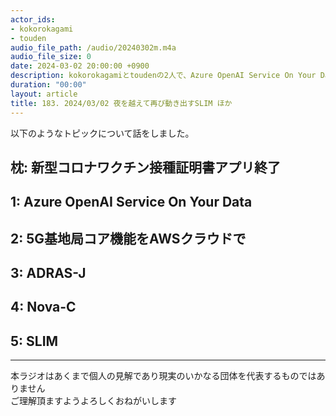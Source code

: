 ```yaml
---
actor_ids:
- kokorokagami
- touden
audio_file_path: /audio/20240302m.m4a
audio_file_size: 0
date: 2024-03-02 20:00:00 +0900
description: kokorokagamiとtoudenの2人で、Azure OpenAI Service On Your Data、5G基地局コア機能をAWSクラウドで など について話しました。
duration: "00:00"
layout: article
title: 183. 2024/03/02 夜を越えて再び動き出すSLIM ほか
---
```


以下のようなトピックについて話をしました。

## 枕: 新型コロナワクチン接種証明書アプリ終了
## 1: Azure OpenAI Service On Your Data
## 2: 5G基地局コア機能をAWSクラウドで
## 3: ADRAS-J
## 4: Nova-C
## 5: SLIM

___

本ラジオはあくまで個人の見解であり現実のいかなる団体を代表するものではありません  
ご理解頂ますようよろしくおねがいします  
